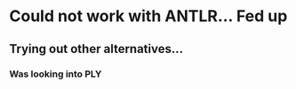 # Could not work with ANTLR... Fed up

## Trying out other alternatives...
### Was looking into PLY
